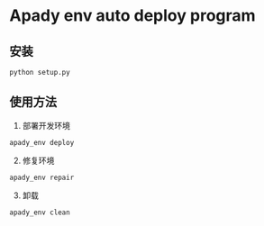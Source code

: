 # Apady env auto deploy program
## 安装

```
python setup.py
```


## 使用方法
1. 部署开发环境 
```
apady_env deploy
```

2. 修复环境    
```
apady_env repair
```

3. 卸载       
```
apady_env clean
```




